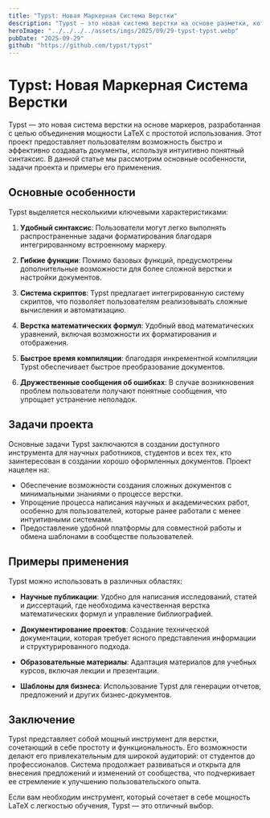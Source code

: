 ```yaml
---
title: "Typst: Новая Маркерная Система Верстки"
description: "Typst — это новая система верстки на основе разметки, которая обладает мощностью LaTeX, но ею легко овладеть."
heroImage: "../../../../assets/imgs/2025/09/29-typst-typst.webp"
pubDate: "2025-09-29"
github: "https://github.com/typst/typst"
---
```


# Typst: Новая Маркерная Система Верстки

Typst — это новая система верстки на основе маркеров, разработанная с целью объединения мощности LaTeX с простотой использования. Этот проект предоставляет пользователям возможность быстро и эффективно создавать документы, используя интуитивно понятный синтаксис. В данной статье мы рассмотрим основные особенности, задачи проекта и примеры его применения.

## Основные особенности

Typst выделяется несколькими ключевыми характеристиками:

1. **Удобный синтаксис**: Пользователи могут легко выполнять распространенные задачи форматирования благодаря интегрированному встроенному маркеру.

2. **Гибкие функции**: Помимо базовых функций, предусмотрены дополнительные возможности для более сложной верстки и настройки документов.

3. **Система скриптов**: Typst предлагает интегрированную систему скриптов, что позволяет пользователям реализовывать сложные вычисления и автоматизацию.

4. **Верстка математических формул**: Удобный ввод математических уравнений, включая возможности их форматирования и отображения.

5. **Быстрое время компиляции**: благодаря инкрементной компиляции Typst обеспечивает быстрое преобразование документов.

6. **Дружественные сообщения об ошибках**: В случае возникновения проблем пользователи получают понятные сообщения, что упрощает устранение неполадок.

## Задачи проекта

Основные задачи Typst заключаются в создании доступного инструмента для научных работников, студентов и всех тех, кто заинтересован в создании хорошо оформленных документов. Проект нацелен на:

- Обеспечение возможности создания сложных документов с минимальными знаниями о процессе верстки.
- Упрощение процесса написания научных и академических работ, особенно для пользователей, которые ранее работали с менее интуитивными системами.
- Предоставление удобной платформы для совместной работы и обмена шаблонами в сообществе пользователей.

## Примеры применения

Typst можно использовать в различных областях:

- **Научные публикации**: Удобно для написания исследований, статей и диссертаций, где необходима качественная верстка математических формул и управление библиографией.

- **Документирование проектов**: Создание технической документации, которая требует ясного представления информации и структурированного подхода.

- **Образовательные материалы**: Адаптация материалов для учебных курсов, включая лекции и презентации.

- **Шаблоны для бизнеса**: Использование Typst для генерации отчетов, предложений и других бизнес-документов.

## Заключение

Typst представляет собой мощный инструмент для верстки, сочетающий в себе простоту и функциональность. Его возможности делают его привлекательным для широкой аудиторий: от студентов до профессионалов. Система продолжает развиваться и открыта для внесения предложений и изменений от сообщества, что подчеркивает ее стремление к улучшению пользовательского опыта.

Если вам необходим инструмент, который сочетает в себе мощность LaTeX с легкостью обучения, Typst — это отличный выбор.
